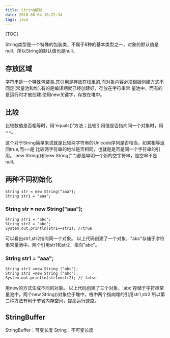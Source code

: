 ```yaml
---
title: String解析
date: 2016-08-04 10:22:34
tags: java
---
```

[TOC]

String类型是一个特殊的包装类，不属于8种的基本类型之一，对象的默认值是null，所以String的默认值也是null。
## 存放区域
字符串是一个特殊包装类,其引用是存放在栈里的,而对象内容必须根据创建方式不同定(常量池和堆).有的是编译期就已经创建好，存放在字符串常 量池中，而有的是运行时才被创建.使用new关键字，存放在堆中。
## 比较
比较数值是否相等时，用'equals()'方法；比较引用值是否指向同一个对象时，用==。 

这个对于String简单来说就是比较两字符串的Unicode序列是否相当，如果相等返回true;而==是 比较两字符串的地址是否相同，也就是是否是同一个字符串的引用。
new String()和new String(" ")都是申明一个新的空字符串，是空串不是null。
## 两种不同初始化
    String str = new String("aaa");
    String str1 = "aaa";

### String str = new String("aaa");

    String str1 = "abc";   
    String str2 = "abc";   
    System.out.println(str1==str2); //true  
可以看出str1,str2指向同一个对象。
以上代码创建了一个对象，"abc"存储于字符串常量池中。两个引用str1和str2，指向"abc"。
### String str1 = "aaa";

    String str1 =new String ("abc");   
    String str2 =new String ("abc");   
    System.out.println(str1==str2); // false  
用new的方式生成不同的对象。
以上代码创建了三个对象，'abc'存储于字符串常量池中，两个new String()对象位于堆中，栈中两个指向堆的引用str1,str2
所以第二种方法有利于节省内存空间，提高运行速度。
## StringBuffer
StringBuffer：可变长度
String：不可变长度